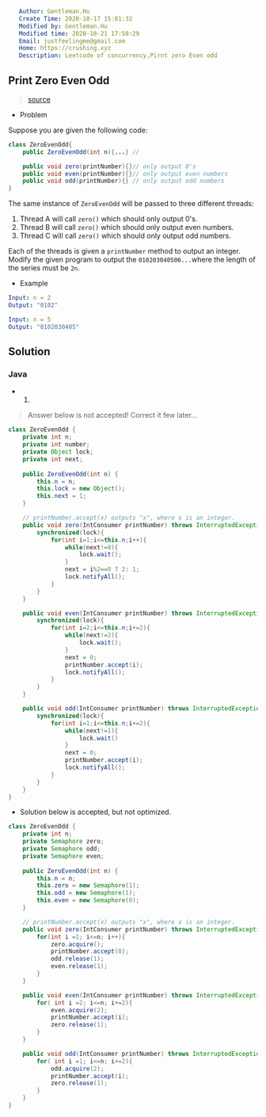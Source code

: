 ```yaml
   Author: Gentleman.Hu
   Create Time: 2020-10-17 15:01:32
   Modified by: Gentleman.Hu
   Modified time: 2020-10-21 17:50:29
   Email: justfeelingme@gmail.com
   Home: https://crushing.xyz
   Description: Leetcode of concurrency,Pirnt zero Even odd
 ```

## Print Zero Even Odd

> [source](https://leetcode.com/problems/print-zero-even-odd/)

- Problem

Suppose you are given the following code:

```java
class ZeroEvenOdd{
	public ZeroEvenOdd(int n){...} // 

	public void zero(printNumber){}// only output 0's
	public void even(printNumber){}// only output even numbers
	public void odd(printNumber){} // only output odd numbers
}
```

The same instance of `ZeroEvenOdd` will be passed to three different threads:

1. Thread A will call `zero()` which should only output 0's.
2. Thread B will call `zero()` which should only output even numbers.
3. Thread C will call `zero()` which should only output odd numbers.

Each of the threads is given a `printNumber` method to output an integer. Modify the given program to output the `010203040506...`where the length of the series must be `2n`.

- Example

```yaml
Input: n = 2
Output: "0102"
```

```yaml
Input: n = 5
Output: "0102030405"
```

## Solution

### Java

- 1. 

> Answer below is not accepted! Correct it few later...

```java
class ZeroEvenOdd {
    private int n;
    private int number;
    private Object lock;
    private int next;
    
    public ZeroEvenOdd(int n) {
        this.n = n;
        this.lock = new Object();
        this.next = 1;
    }

    // printNumber.accept(x) outputs "x", where x is an integer.
    public void zero(IntConsumer printNumber) throws InterruptedException {
        synchronized(lock){
            for(int i=1;i<=this.n;i++){
                while(next!=0){
                    lock.wait();
                }
                next = i%2==0 ? 2: 1;
                lock.notifyAll();
            }
        }
    }

    public void even(IntConsumer printNumber) throws InterruptedException {
        synchronized(lock){
            for(int i=2;i<=this.n;i+=2){
                while(next!=2){
                    lock.wait();
                }
                next = 0;
                printNumber.accept(i);
                lock.notifyAll();
            }
        }
    }

    public void odd(IntConsumer printNumber) throws InterruptedException {
        synchronized(lock){
            for(int i=1;i<=this.n;i+=2){
                while(next!=1){
                    lock.wait()
                }
                next = 0;
                printNumber.accept(i);
                lock.notifyAll();
            }
        }
    }
}

```

- Solution below is accepted, but not optimized.

```java
class ZeroEvenOdd {
    private int n;
    private Semaphore zero;
    private Semaphore odd; 
    private Semaphore even;
    
    public ZeroEvenOdd(int n) {
        this.n = n;
        this.zero = new Semaphore(1);
        this.odd = new Semaphore(1);
        this.even = new Semaphore(0);
    }

    // printNumber.accept(x) outputs "x", where x is an integer.
    public void zero(IntConsumer printNumber) throws InterruptedException {
        for(int i =1; i<=n; i++){
            zero.acquire();
            printNumber.accept(0);
            odd.release(1);
            even.release(1);
        }
    }

    public void even(IntConsumer printNumber) throws InterruptedException {
        for( int i =2; i<=n; i+=2){
            even.acquire(2);
            printNumber.accept(i);
            zero.release(1);
        }
    }

    public void odd(IntConsumer printNumber) throws InterruptedException {
        for( int i =1; i<=n; i+=2){
            odd.acquire(2);
            printNumber.accept(i);
            zero.release(1);
        }
    }
}

```

